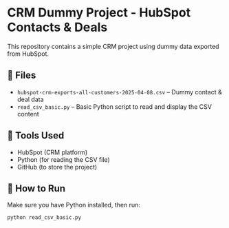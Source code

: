 # CRM Dummy Project - HubSpot Contacts & Deals

This repository contains a simple CRM project using dummy data exported from HubSpot.

## 📁 Files
- `hubspot-crm-exports-all-customers-2025-04-08.csv` – Dummy contact & deal data
- `read_csv_basic.py` – Basic Python script to read and display the CSV content

## 🧰 Tools Used
- HubSpot (CRM platform)
- Python (for reading the CSV file)
- GitHub (to store the project)

## 🚀 How to Run
Make sure you have Python installed, then run:
```bash
python read_csv_basic.py

